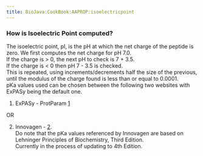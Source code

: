 ```yaml
---
title: BioJava:CookBook:AAPROP:isoelectricpoint
---
```


### How is Isoelectric Point computed?

The isoelectric point, pI, is the pH at which the net charge of the
peptide is zero. We first computes the net charge for pH 7.0.  
If the charge is \> 0, the next pH to check is 7 + 3.5.  
If the charge is \< 0 then pH 7 - 3.5 is checked.  
This is repeated, using increments/decrements half the size of the
previous, until the modulus of the charge found is less than or equal to
0.0001.  
 pKa values used can be chosen between the following two websites with
ExPASy being the default one.

1) ExPASy - ProtParam [1](http://web.expasy.org/protparam/)

OR

2) Innovagen -
[2](http://www.innovagen.se/custom-peptide-synthesis/peptide-property-calculator/peptide-property-calculator-notes.asp#PI).  
Do note that the pKa values referenced by Innovagen are based on
Lehninger Principles of Biochemistry, Third Edition.  
Currently in the process of updating to 4th Edition.  

